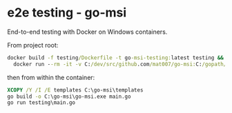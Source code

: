 # e2e testing - go-msi

End-to-end testing with Docker on Windows containers.

From project root:
```bat
docker build -f testing/Dockerfile -t go-msi-testing:latest testing &&
  docker run --rm -it -v C:/dev/src/github.com/mat007/go-msi:C:/gopath/src/github.com/mat007/go-msi go-msi-testing:latest
```

then from within the container:
```bat
XCOPY /Y /I /E templates C:\go-msi\templates
go build -o C:\go-msi\go-msi.exe main.go
go run testing\main.go
```
